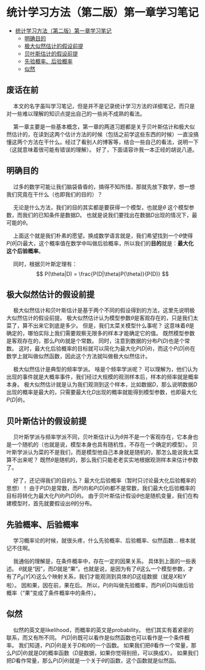 # 统计学习方法（第二版）第一章学习笔记
- [统计学习方法（第二版）第一章学习笔记](#统计学习方法第二版第一章学习笔记)
  - [明确目的](#明确目的)
  - [极大似然估计的假设前提](#极大似然估计的假设前提)
  - [贝叶斯估计的假设前提](#贝叶斯估计的假设前提)
  - [先验概率、后验概率](#先验概率后验概率)
  - [似然](#似然)

##	废话在前
&ensp;&ensp; 本文的名字虽叫学习笔记，但是并不是记录统计学习方法的详细笔记，而只是对一些难以理解的知识点提出自己的一些尚不成熟的看法。

&ensp;&ensp; 第一章主要是一些基本概念，第一章的两道习题都是关于贝叶斯估计和极大似然估计的，在读到这两个估计方法的时候（包括之前学这些东西的时候）一直没搞懂这两个方法在干什么。经过了看别人的博客等，结合一些自己的看法，说明一下（这就意味着很可能有错误的理解）。 好了，下面请容许我一本正经的胡说八道。

## 明确目的
&ensp;&ensp; 过多的数学可能让我们脑袋昏昏的，搞得不知所措，那就先放下数学，想一想我们究竟在干什么（也即我们的目的）？

&ensp;&ensp; 无论是什么方法，我们的目的其实都是要获得一个模型，也就是$\theta$ 这个模型参数，而我们的已知条件是数据$D$。 也就是说我们要找出在数据$D$出现的情况下，最可能的$\theta$。

&ensp;&ensp; 上面这个就是我们朴素的愿望。换成数学语言就是，我们希望找到一个$\theta$使得$P(\theta|D)$最大，这个概率值在数学中叫做后验概率，所以我们的**目的**就是：**最大化这个后验概率**。

&ensp;&ensp;  同时，根据贝叶斯定理有：
$$
P(\theta|D) = \frac{P(D|\theta)P(\theta)}{P(D)}
$$

## 极大似然估计的假设前提
&ensp;&ensp; 极大似然估计和贝叶斯估计是基于两个不同的假设得到的方法，这里先说明极大似然估计的假设前提。 极大似然估计认为模型参数$\theta$是客观存在的，只是我们太菜了，算不出来它到底是多少。 但是，我们太菜关模型什么事呢？ 这意味着$\theta$是确定的，哪怕实际上我们需要观察无限多的样本才能确定它的值。 既然模型参数是客观存在的，那么$P(\theta)$就是个常数。 同时，注意到数据的分布$P(D)$也是个常数。 这时，最大化后验概率的目标就可以简化为最大化$P(D|\theta)$，而这个$P(D|\theta)$在数学上就叫做似然函数，因此这个方法就叫做极大似然估计。

&ensp;&ensp; 极大似然估计是典型的频率学派。 啥是个频率学派呢？ 可以理解为，他们认为出现的事件就是大概率事件，我们经过大规模的观测样本后，样本的频率就是概率本身。 极大似然估计就是认为我们观测到这个样本，比如数据$D$，那么说明数据$D$出现的概率是最大的，只需要最大化$D$出现的概率就能得到模型参数，也即最大化$P(D|\theta)$。

## 贝叶斯估计的假设前提
&ensp;&ensp; 贝叶斯学派与频率学派不同，贝叶斯估计认为$\theta$并不是一个客观存在，它本身也是一个随机的（也就是说，模型本身也具有随机性，不存在一个确定的模型）。 贝叶斯学派认为菜的不是我们，而是模型他自己本身就是随机的，那怎么能说我太菜算不出来呢？ 既然$\theta$是随机的，那么我们只能老老实实地根据观测样本来估计参数了。

&ensp;&ensp; 好了，还记得我们的目的么？ 最大化后验概率（暂时只讨论最大化后验概率的思想）！ 由于$P(D)$是常数，而$P(\theta)$和$P(D|\theta)$都不是常数，我们最大化后验概率的目标将转化为最大化$P(\theta)P(D|\theta)$。  由于贝叶斯估计假设$\theta$也是随机变量，我们在构建模型时，首先就要假设出$\theta$的分布。

## 先验概率、后验概率
&ensp;&ensp; 学习概率论的时候，就很头疼，什么先验概率、后验概率、似然函数... 根本就记不住啊。 

&ensp;&ensp; 我通俗的理解是，在条件概率中，存在一定的因果关系。 具体到上面的一些表述。 $\theta$就是“因”，而$D$就是“果”。也就是说，是因为有了$\theta$这么一个模型参数，才有了$P_{\theta}(Y|X)$这么个映射关系，我们才能观测到具体的$D$这组数据（就是$X$和$Y$啦）。 因和果，因在前，果在后。 所以，$P(\theta)$叫做先验概率，而$P(\theta|D)$叫做后验概率（“果”变成了条件概率中的条件）。

## 似然
&ensp;&ensp; 似然的英文是likelihood，而概率的英文是probability。 他们其实有着紧密的联系，而又有所不同。 $P(D|\theta)$既可以看作是似然函数也可以看作是一个条件概率。 我们知道，$P(D|\theta)$是关于$D$和$\theta$的一个函数。 如果我们把$\theta$看作一个常量，那么$P(D|\theta)$就是$D$的概率函数（$D$是数据，如果你觉得别扭，可以换成$X$）。 如果我们把$D$看作常量，那么$P(D|\theta)$就是一个关于$\theta$的函数，这个函数就是似然函。
